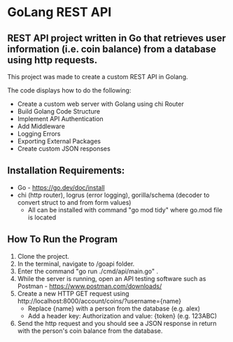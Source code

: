 # GoLang REST API 

## REST API project written in Go that retrieves user information (i.e. coin balance) from a database using http requests. 

This project was made to create a custom REST API in Golang.  

The code displays how to do the following:

* Create a custom web server with Golang using chi Router
* Build Golang Code Structure
* Implement API Authentication
* Add Middleware
* Logging Errors
* Exporting External Packages
* Create custom JSON responses

## Installation Requirements:

* Go - https://go.dev/doc/install
* chi (http router), logrus (error logging), gorilla/schema (decoder to convert struct to and from form values)
    - All can be installed with command "go mod tidy" where go.mod file is located
 
## How To Run the Program

1. Clone the project.
2. In the terminal, navigate to /goapi folder.
3. Enter the command "go run ./cmd/api/main.go" .
4. While the server is running, open an API testing software such as Postman - https://www.postman.com/downloads/
5. Create a new HTTP GET request using http://localhost:8000/account/coins/?username={name}
     - Replace {name} with a person from the database (e.g. alex)
     - Add a header key: Authorization and value: {token} (e.g. 123ABC)
6. Send the http request and you should see a JSON response in return with the person's coin balance from the database.
